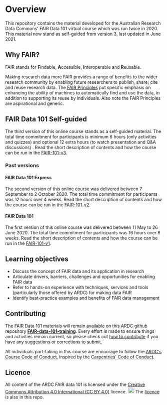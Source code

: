 # Overview

This repository contains the material developed for the Australian Research Data Commons' FAIR Data 101 virtual course which was run twice in 2020. 
This material now stand as self-guided from version 3, last updated in June 2021.

## Why FAIR?
FAIR stands for **F**indable, **A**ccessible, **I**nteroperable and **R**eusable. 

Making research data more FAIR provides a range of benefits to the wider research community by enabling future researchers to publish, share, cite and reuse research data. The [FAIR Principles](https://doi.org/10.1038/sdata.2016.18) put specific emphasis on enhancing the ability of machines to automatically find and use the data, in addition to supporting its reuse by individuals. Also note the FAIR Principles are aspirational and generic. 

## FAIR Data 101 Self-guided
The third version of this online course stands as a self-guided material. The total time commitment for participants is minimum 6 hours (only activities and quizzes) and optional 12 extra hours (to watch presentation and Q&A discussions) . Read the short description of contents and how the course can be run in the [FAIR-101-v3](./fair-101-v3.md).

### Past versions 

#### FAIR Data 101 Express
The second version of this online course was delivered between 7 September to 2 October 2020. The total time commitment for participants was 12 hours over 4 weeks. Read the short description of contents and how the course can be run in the [FAIR-101-v2](./fair-101-v2.md).

#### FAIR Data 101
The first version of this online course was delivered between 11 May to 26 June 2020. The total time commitment for participants was 16 hours over 8 weeks. Read the short description of contents and how the course can be run in the [FAIR-101-v1](./fair-101-v1.md). 

## Learning objectives
* Discuss the concept of FAIR data and its application in research
* Articulate drivers, barriers, challenges and opportunities for enabling FAIR data
* Refer to hands-on experience with techniques, services and tools (particularly those offered by ARDC) for making data FAIR
* Identify best-practice examples and benefits of FAIR data management

## Contributing
The FAIR Data 101 materials will remain available
on this ARDC github repository [**FAIR-data-101-training**](https://github.com/au-research/FAIR-data-101-training/). Every effort is made to ensure things and activities remain current, so please check out [how to contribute](CONTRIBUTING.md) if you have any suggestions or corrections to submit.

All individuals part-taking in this course are encourage to follow the [ARDC's Course Code of Conduct](https://tiny.cc/code-conduct), inspired
by the [Carpentries' Code of Conduct](https://docs.carpentries.org/topic_folders/policies/code-of-conduct.html).

## Licence
All content of the ARDC FAIR data 101 is licensed under the [Creative Commons Attribution 4.0 International (CC BY 4.0)](https://creativecommons.org/licenses/by/4.0/) licence. 
<a href="https://creativecommons.org/licenses/by/4.0/"><img src="https://mirrors.creativecommons.org/presskit/buttons/80x15/png/by.png" height="20"/></a>
The [licence](./LICENCE.md) is also in this repo.

